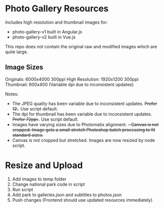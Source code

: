 # Photo Gallery Resources

Includes high resolution and thumbnail images for:
- photo-gallery-v1 built in Angular.js
- photo-gallery-v2 built in Vue.js

This repo does not contain the original raw and modified images which are quite large.

## Image Sizes

Originals: 6000x4000 300ppi
High Resolution: 1920x1200 300ppi
Thumbnail: 600x400 (Variable dpi due to inconsistent updates)

Notes: 
- The JPEG quality has been variable due to inconsistent updates. ~~Prefer 12.~~. Use script default.
- The dpi for thumbnail has been variable due to inconsistent updates. ~~Prefer 72ppi.~~. Use script default.
- Images have varying sizes due to Photomatix alignment.
~~- Canvas is not cropped. Image gets a small stretch Photoshop batch processing to fit standard sizes.~~
- Canvas is not cropped but stretched. Images are now resized by node script. 

# Resize and Upload
1) Add images to temp folder
2) Change national park code in script
3) Run script
4) Add park to galleries.json and subtitles to photos.json
5) Push changes (Frontend should use updated resources immediately)

